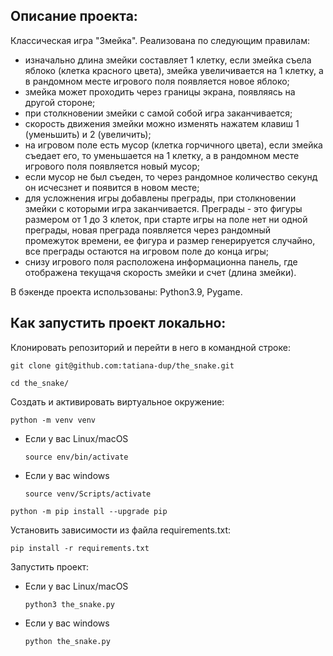 ## Описание проекта:

Классическая игра "Змейка". 
Реализована по следующим правилам:
- изначально длина змейки составляет 1 клетку, если змейка съела яблоко (клетка красного цвета), змейка увеличивается на 1 клетку, а в рандомном месте игрового поля появляется новое яблоко;
- змейка может проходить через границы экрана, появляясь на другой стороне;
- при столкновении змейки с самой собой игра заканчивается;
- скорость движения змейки можно изменять нажатем клавиш 1 (уменьшить) и 2 (увеличить);
- на игровом поле есть мусор (клетка горчичного цвета), если змейка съедает его, то уменьшается на 1 клетку, а в рандомном месте игрового поля появляется новый мусор;
- если мусор не был съеден, то через рандомное количество секунд он исчесзнет и появится в новом месте;
- для усложнения игры добавлены преграды, при столкновении змейки с которыми игра заканчивается. Преграды - это фигуры размером от 1 до 3 клеток, при старте игры на поле нет ни одной преграды, новая преграда появляется через рандомный промежуток времени, ее фигура и размер генерируется случайно, все преграды остаются на игровом поле до конца игры;
- снизу игрового поля расположена информационна панель, где отображена текущачя скорость змейки и счет (длина змейки).

В бэкенде проекта использованы: Python3.9, Pygame.

## Как запустить проект локально:
Клонировать репозиторий и перейти в него в командной строке:

```
git clone git@github.com:tatiana-dup/the_snake.git
```

```
cd the_snake/
```

Cоздать и активировать виртуальное окружение:

```
python -m venv venv
```

* Если у вас Linux/macOS

    ```
    source env/bin/activate
    ```

* Если у вас windows

    ```
    source venv/Scripts/activate
    ```

```
python -m pip install --upgrade pip
```

Установить зависимости из файла requirements.txt:

```
pip install -r requirements.txt
```

Запустить проект:
* Если у вас Linux/macOS

    ```
    python3 the_snake.py
    ```

* Если у вас windows

    ```
    python the_snake.py
    ```
